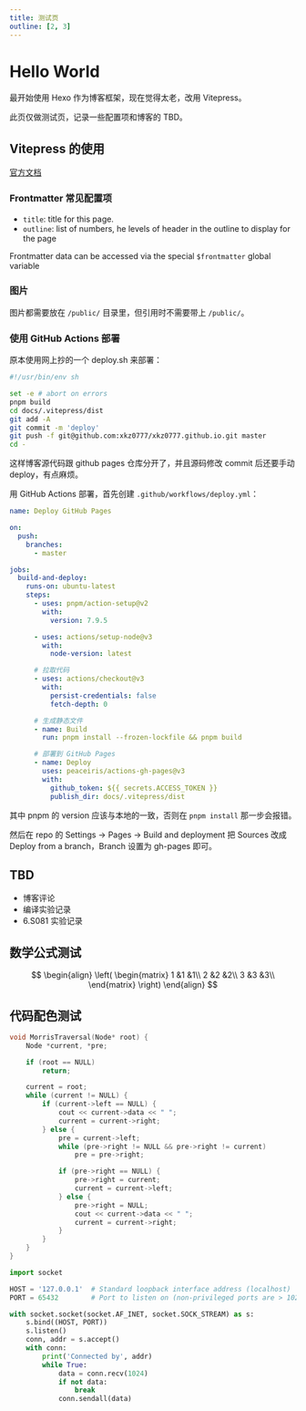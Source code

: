 ```yaml
---
title: 测试页
outline: [2, 3]
---
```


# Hello World

最开始使用 Hexo 作为博客框架，现在觉得太老，改用 Vitepress。

此页仅做测试页，记录一些配置项和博客的 TBD。

## Vitepress 的使用

[官方文档](https://vitepress.dev/guide/getting-started)

### Frontmatter 常见配置项

- `title`: title for this page.
- `outline`: list of numbers, he levels of header in the outline to display for the page

Frontmatter data can be accessed via the special `$frontmatter` global variable

### 图片

图片都需要放在 `/public/` 目录里，但引用时不需要带上 `/public/`。

### 使用 GitHub Actions 部署

原本使用网上抄的一个 deploy.sh 来部署：

```bash
#!/usr/bin/env sh

set -e # abort on errors
pnpm build
cd docs/.vitepress/dist
git add -A
git commit -m 'deploy'
git push -f git@github.com:xkz0777/xkz0777.github.io.git master
cd -
```

这样博客源代码跟 github pages 仓库分开了，并且源码修改 commit 后还要手动 deploy，有点麻烦。

用 GitHub Actions 部署，首先创建 `.github/workflows/deploy.yml`：

```yaml
name: Deploy GitHub Pages

on:
  push:
    branches:
      - master

jobs:
  build-and-deploy:
    runs-on: ubuntu-latest
    steps:
      - uses: pnpm/action-setup@v2
        with:
          version: 7.9.5

      - uses: actions/setup-node@v3
        with:
          node-version: latest

      # 拉取代码
      - uses: actions/checkout@v3
        with:
          persist-credentials: false
          fetch-depth: 0

      # 生成静态文件
      - name: Build
        run: pnpm install --frozen-lockfile && pnpm build

      # 部署到 GitHub Pages
      - name: Deploy
        uses: peaceiris/actions-gh-pages@v3
        with:
          github_token: ${{ secrets.ACCESS_TOKEN }}
          publish_dir: docs/.vitepress/dist
```

其中 pnpm 的 version 应该与本地的一致，否则在 `pnpm install` 那一步会报错。

然后在 repo 的 Settings -> Pages -> Build and deployment 把 Sources 改成 Deploy from a branch，Branch 设置为 gh-pages 即可。

## TBD

- 博客评论
- 编译实验记录
- 6.S081 实验记录

## 数学公式测试

$$
\begin{align}
\left(
\begin{matrix}
1 &1 &1\\
2 &2 &2\\
3 &3 &3\\
\end{matrix}
\right)
\end{align}
$$

## 代码配色测试

```cpp
void MorrisTraversal(Node* root) {
    Node *current, *pre;

    if (root == NULL)
        return;

    current = root;
    while (current != NULL) {
        if (current->left == NULL) {
            cout << current->data << " ";
            current = current->right;
        } else {
            pre = current->left;
            while (pre->right != NULL && pre->right != current)
                pre = pre->right;

            if (pre->right == NULL) {
                pre->right = current;
                current = current->left;
            } else {
                pre->right = NULL;
                cout << current->data << " ";
                current = current->right;
            }
        }
    }
}
```

```python
import socket

HOST = '127.0.0.1'  # Standard loopback interface address (localhost)
PORT = 65432        # Port to listen on (non-privileged ports are > 1023)

with socket.socket(socket.AF_INET, socket.SOCK_STREAM) as s:
    s.bind((HOST, PORT))
    s.listen()
    conn, addr = s.accept()
    with conn:
        print('Connected by', addr)
        while True:
            data = conn.recv(1024)
            if not data:
                break
            conn.sendall(data)
```
